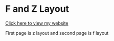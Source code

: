 # F and Z Layout
[Click here to view my website](https://akadiyala12.github.io/Template1/)

First page is z layout and second page is f layout